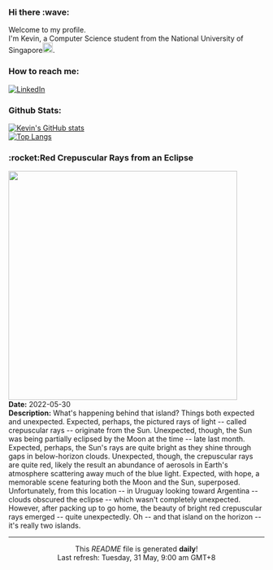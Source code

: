 <h3>Hi there :wave:</h3>

Welcome to my profile.   
I'm Kevin, a Computer Science student from the National University of Singapore<img src="https://img.icons8.com/color/96/000000/singapore-circular.png" width="20px"/>.</p>

<h3>How to reach me: </h3>
<a href="https://www.linkedin.com/in/kevin-foong/"><img alt="LinkedIn" src="https://img.shields.io/badge/linkedin-%230077B5.svg?&style=for-the-badge&logo=linkedin&logoColor=white" /></a> 

<h3>Github Stats: </h3> 

[![Kevin's GitHub stats](https://github-readme-stats.vercel.app/api?username=kevin9foong&theme=tokyonight)](https://github.com/anuraghazra/github-readme-stats) <br/>
[![Top Langs](https://github-readme-stats.vercel.app/api/top-langs/?username=kevin9foong&layout=compact&theme=tokyonight)](https://github.com/anuraghazra/github-readme-stats)

<h3>:rocket:Red Crepuscular Rays from an Eclipse</h3> 
<img width="450" src="https:&#x2F;&#x2F;apod.nasa.gov&#x2F;apod&#x2F;image&#x2F;2205&#x2F;EclipseRays_Bouvier_1638.jpg" /><br/>
<b>Date:</b> 2022-05-30<br/>
<b>Description:</b> What&#39;s happening behind that island? Things both expected and unexpected. Expected, perhaps, the pictured rays of light -- called crepuscular rays -- originate from the Sun. Unexpected, though, the Sun was being partially eclipsed by the Moon at the time -- late last month. Expected, perhaps, the Sun&#39;s rays are quite bright as they shine through gaps in below-horizon clouds. Unexpected, though, the crepuscular rays are quite red, likely the result an abundance of aerosols in Earth&#39;s atmosphere scattering away much of the blue light.  Expected, with hope, a memorable scene featuring both the Moon and the Sun, superposed. Unfortunately, from this location -- in Uruguay looking toward Argentina -- clouds obscured the eclipse -- which wasn&#39;t completely unexpected.  However, after packing up to go home, the beauty of bright red crepuscular rays emerged -- quite unexpectedly.  Oh -- and that island on the horizon -- it&#39;s really two islands.<br/>

------------
<p align="center">This <i>README</i> file is generated <b>daily</b>!</br>
Last refresh: Tuesday, 31 May, 9:00 am GMT+8<br />